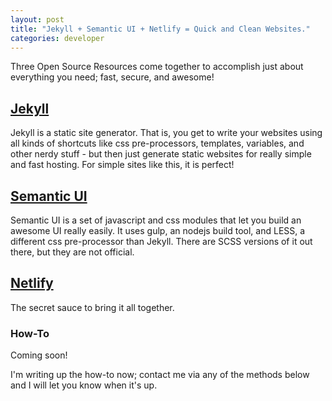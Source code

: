 ```yaml
---
layout: post
title: "Jekyll + Semantic UI + Netlify = Quick and Clean Websites."
categories: developer
---
```


Three Open Source Resources come together to accomplish just about everything you need; fast, secure, and awesome!  

## [Jekyll](https://jekyllrb.com/)
Jekyll is a static site generator. That is, you get to write your websites using all kinds of shortcuts like css pre-processors, templates, variables, and other nerdy stuff - but then just generate static websites for really simple and fast hosting. For simple sites like this, it is perfect!

## [Semantic UI](https://semantic-ui.com/)
Semantic UI is a set of javascript and css modules that let you build an awesome UI really easily. It uses gulp, an nodejs build tool, and LESS, a different css pre-processor than Jekyll. There are SCSS versions of it out there, but they are not official.  

## [Netlify](https://www.netlify.com/)
The secret sauce to bring it all together.


### How-To
Coming soon!

I'm writing up the how-to now; contact me via any of the methods below and I will let you know when it's up.
